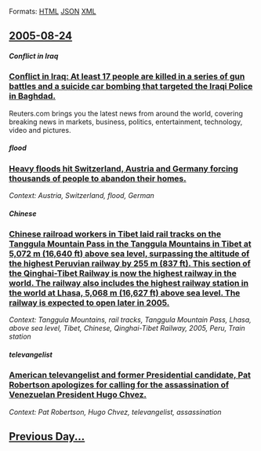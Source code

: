 
Formats: [HTML](2005/08/24/index.html)  [JSON](2005/08/24/index.json)  [XML](2005/08/24/index.xml)  

## [2005-08-24](/news/2005/08/24/index.md)

##### Conflict in Iraq
### [ Conflict in Iraq: At least 17 people are killed in a series of gun battles and a suicide car bombing that targeted the Iraqi Police in Baghdad. ](/news/2005/08/24/conflict-in-iraq-at-least-17-people-are-killed-in-a-series-of-gun-battles-and-a-suicide-car-bombing-that-targeted-the-iraqi-police-in-bagh.md)
Reuters.com brings you the latest news from around the world, covering breaking news in markets, business, politics, entertainment, technology, video and pictures.

##### flood
### [ Heavy floods hit Switzerland, Austria and Germany forcing thousands of people to abandon their homes. ](/news/2005/08/24/heavy-floods-hit-switzerland-austria-and-germany-forcing-thousands-of-people-to-abandon-their-homes.md)
_Context: Austria, Switzerland, flood, German_

##### Chinese
### [ Chinese railroad workers in Tibet laid rail tracks on the Tanggula Mountain Pass in the Tanggula Mountains in Tibet at 5,072 m (16,640 ft) above sea level, surpassing the altitude of the highest Peruvian railway by 255 m (837 ft). This section of the Qinghai-Tibet Railway is now the highest railway in the world. The railway also includes the highest railway station in the world at Lhasa, 5,068 m (16,627 ft) above sea level. The railway is expected to open later in 2005. ](/news/2005/08/24/chinese-railroad-workers-in-tibet-laid-rail-tracks-on-the-tanggula-mountain-pass-in-the-tanggula-mountains-in-tibet-at-5-072-m-16-640-ft.md)
_Context: Tanggula Mountains, rail tracks, Tanggula Mountain Pass, Lhasa, above sea level, Tibet, Chinese, Qinghai-Tibet Railway, 2005, Peru, Train station_

##### televangelist
### [ American televangelist and former Presidential candidate, Pat Robertson apologizes for calling for the assassination of Venezuelan President Hugo Chvez. ](/news/2005/08/24/american-televangelist-and-former-presidential-candidate-pat-robertson-apologizes-for-calling-for-the-assassination-of-venezuelan-presiden.md)
_Context: Pat Robertson, Hugo Chvez, televangelist, assassination_

## [Previous Day...](/news/2005/08/23/index.md)

